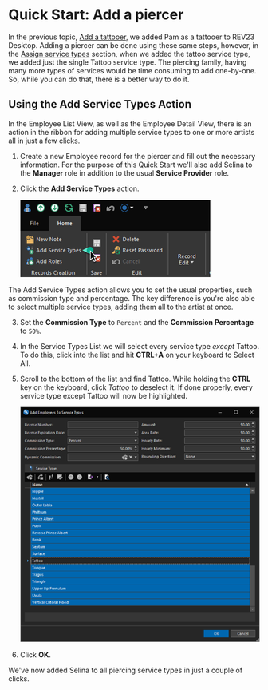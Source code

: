 # Quick Start: Add a piercer

In the previous topic, [Add a tattooer](add-a-tattooer.md), we added Pam as a tattooer to REV23 Desktop. Adding a piercer can be done using these same steps, however, in the [Assign service types](add-a-tattooer.md#assign-service-types) section, when we added the tattoo service type, we added just the single Tattoo service type. The piercing family, having many more types of services would be time consuming to add one-by-one. So, while you can do that, there is a better way to do it.

## Using the Add Service Types Action

In the Employee List View, as well as the Employee Detail View, there is an action in the ribbon for adding multiple service types to one or more artists all in just a few clicks.

1. Create a new Employee record for the piercer and fill out the necessary information. For the purpose of this Quick Start we'll also add Selina to the **Manager** role in addition to the usual **Service Provider** role.
   
2. Click the **Add Service Types** action.

    ![REV23 Desktop](img/employee_detail_view_ribbon_add_service_types.png)

The Add Service Types action allows you to set the usual properties, such as commission type and percentage. The key difference is you're also able to select multiple service types, adding them all to the artist at once.

3. Set the **Commission Type** to `Percent` and the **Commission Percentage** to `50%`.

4. In the Service Types List we will select every service type *except* Tattoo. To do this, click into the list and hit **CTRL+A** on your keyboard to Select All.

5. Scroll to the bottom of the list and find Tattoo. While holding the **CTRL** key on the keyboard, click *Tattoo* to deselect it. If done properly, every service type except Tattoo will now be highlighted.

    ![REV23 Desktop](img/add_service_types_detail_view.png)

6. Click **OK**.

We've now added Selina to all piercing service types in just a couple of clicks.
